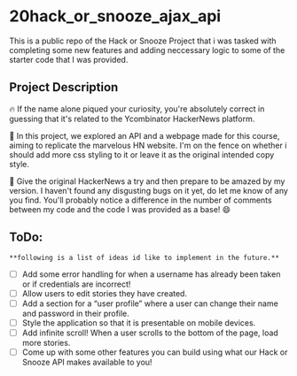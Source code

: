 # 20hack_or_snooze_ajax_api

This is a public repo of the Hack or Snooze Project that i was tasked with completing some new features and adding neccessary logic to some of the starter code that I was provided.

## Project Description

🔥 If the name alone piqued your curiosity, you're absolutely correct in guessing that it's related to the Ycombinator HackerNews platform.

🚀 In this project, we explored an API and a webpage made for this course, aiming to replicate the marvelous HN website. I'm on the fence on whether i should add more css styling to it or leave it as the original intended copy style.

🌟 Give the original HackerNews a try and then prepare to be amazed by my version. I haven't found any disgusting bugs on it yet, do let me know of any you find. You'll probably notice a difference in the number of comments between my code and the code I was provided as a base! 😄

## ToDo:

    **following is a list of ideas id like to implement in the future.**

- [ ] Add some error handling for when a username has already been taken or if credentials are incorrect!
- [ ] Allow users to edit stories they have created.
- [ ] Add a section for a “user profile” where a user can change their name and password in their profile.
- [ ] Style the application so that it is presentable on mobile devices.
- [ ] Add infinite scroll! When a user scrolls to the bottom of the page, load more stories.
- [ ] Come up with some other features you can build using what our Hack or Snooze API makes available to you!
